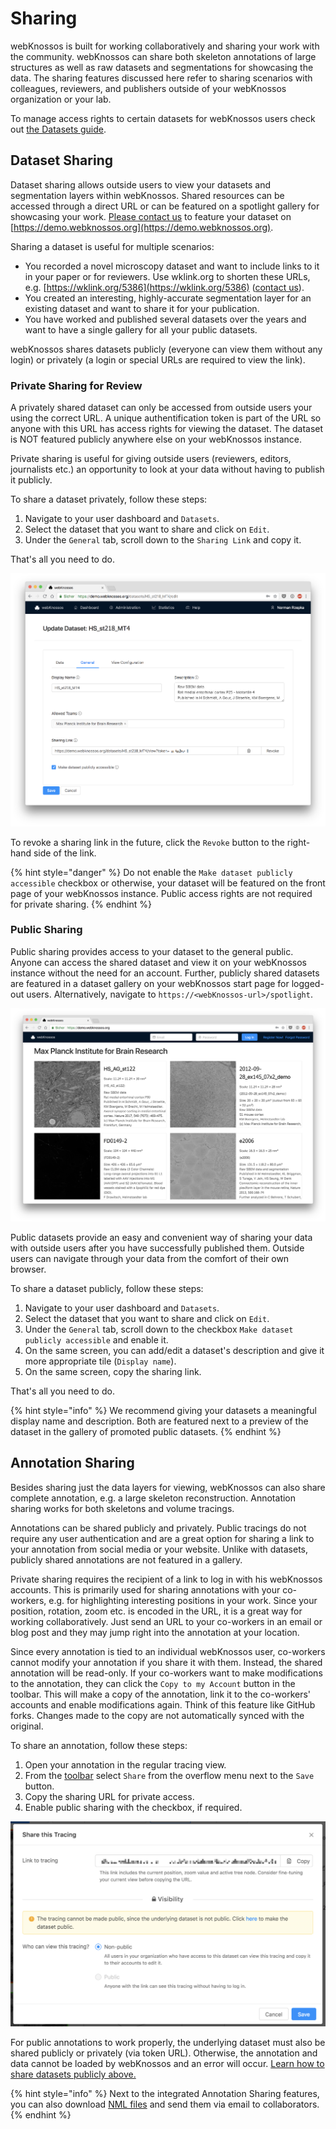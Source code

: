 # Sharing

webKnossos is built for working collaboratively and sharing your work with the community. webKnossos can share both skeleton annotations of large structures as well as raw datasets and segmentations for showcasing the data. The sharing features discussed here refer to sharing scenarios with colleagues, reviewers, and publishers outside of your webKnossos organization or your lab.

To manage access rights to certain datasets for webKnossos users check out [the Datasets guide](datasets.md#dataset-permissions).

## Dataset Sharing

Dataset sharing allows outside users to view your datasets and segmentation layers within webKnossos. Shared resources can be accessed through a direct URL or can be featured on a spotlight gallery for showcasing your work. [Please contact us](mailto:hello@scalableminds.com) to feature your dataset on [https://demo.webknossos.org](https://demo.webknossos.org).

Sharing a dataset is useful for multiple scenarios:

* You recorded a novel microscopy dataset and want to include links to it in your paper or for reviewers. Use wklink.org to shorten these URLs, e.g. [https://wklink.org/5386](https://wklink.org/5386) \([contact us](mailto:hello@scalableminds.com)\).
* You created an interesting, highly-accurate segmentation layer for an existing dataset and want to share it for your publication.
* You have worked and published several datasets over the years and want to have a single gallery for all your public datasets.

webKnossos shares datasets publicly \(everyone can view them without any login\) or privately \(a login or special URLs are required to view the link\).

### Private Sharing for Review

A privately shared dataset can only be accessed from outside users your using the correct URL. A unique authentification token is part of the URL so anyone with this URL has access rights for viewing the dataset. The dataset is NOT featured publicly anywhere else on your webKnossos instance.

Private sharing is useful for giving outside users \(reviewers, editors, journalists etc.\) an opportunity to look at your data without having to publish it publicly.

To share a dataset privately, follow these steps:

1. Navigate to your user dashboard and `Datasets`. 
2. Select the dataset that you want to share and click on `Edit`.
3. Under the `General` tab, scroll down to the `Sharing Link` and copy it. 

That's all you need to do.

![Configure the Dataset Sharing](../.gitbook/assets/dataset_general%20%283%29.png)

To revoke a sharing link in the future, click the `Revoke` button to the right-hand side of the link.

{% hint style="danger" %}
Do not enable the `Make dataset publicly accessible` checkbox or otherwise, your dataset will be featured on the front page of your webKnossos instance. Public access rights are not required for private sharing.
{% endhint %}

### Public Sharing

Public sharing provides access to your dataset to the general public. Anyone can access the shared dataset and view it on your webKnossos instance without the need for an account. Further, publicly shared datasets are featured in a dataset gallery on your webKnossos start page for logged-out users. Alternatively, navigate to `https://<webKnossos-url>/spotlight`.

![The Dataset Gallery view provides a public showcase of all your published datasets. No wK account is required to view these.](../.gitbook/assets/spotlight%20%282%29.png)

Public datasets provide an easy and convenient way of sharing your data with outside users after you have successfully published them. Outside users can navigate through your data from the comfort of their own browser.

To share a dataset publicly, follow these steps:

1. Navigate to your user dashboard and `Datasets`. 
2. Select the dataset that you want to share and click on `Edit`.
3. Under the `General` tab, scroll down to the checkbox `Make dataset publicly accessible` and enable it.
4. On the same screen, you can add/edit a dataset's description and give it more appropriate tile \(`Display name`\).
5. On the same screen, copy the sharing link.

That's all you need to do.

{% hint style="info" %}
We recommend giving your datasets a meaningful display name and description. Both are featured next to a preview of the dataset in the gallery of promoted public datasets.
{% endhint %}

## Annotation Sharing

Besides sharing just the data layers for viewing, webKnossos can also share complete annotation, e.g. a large skeleton reconstruction. Annotation sharing works for both skeletons and volume tracings.

Annotations can be shared publicly and privately. Public tracings do not require any user authentication and are a great option for sharing a link to your annotation from social media or your website. Unlike with datasets, publicly shared annotations are not featured in a gallery.

Private sharing requires the recipient of a link to log in with his webKnossos accounts. This is primarily used for sharing annotations with your co-workers, e.g. for highlighting interesting positions in your work. Since your position, rotation, zoom etc. is encoded in the URL, it is a great way for working collaboratively. Just send an URL to your co-workers in an email or blog post and they may jump right into the annotation at your location.

Since every annotation is tied to an individual webKnossos user, co-workers cannot modify your annotation if you share it with them. Instead, the shared annotation will be read-only. If your co-workers want to make modifications to the annotation, they can click the `Copy to my Account` button in the toolbar. This will make a copy of the annotation, link it to the co-workers' accounts and enable modifications again. Think of this feature like GitHub forks. Changes made to the copy are not automatically synced with the original.

To share an annotation, follow these steps:

1. Open your annotation in the regular tracing view. 
2. From the [toolbar](tracing_ui.md#the-toolbar) select `Share` from the overflow menu next to the `Save` button.
3. Copy the sharing URL for private access.
4. Enable public sharing with the checkbox, if required.

![Configure the Annotation Sharing](../.gitbook/assets/tracing_ui_sharing%20%283%29.png)

For public annotations to work properly, the underlying dataset must also be shared publicly or privately \(via token URL\). Otherwise, the annotation and data cannot be loaded by webKnossos and an error will occur. [Learn how to share datasets publicly above.](sharing.md#public-sharing)

{% hint style="info" %}
Next to the integrated Annotation Sharing features, you can also download [NML files](../reference/data_formats.md#nml) and send them via email to collaborators.
{% endhint %}

